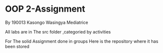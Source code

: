 # OOP 2-Assignment
By 190013 Kasongo Wasingya Mediatrice

All labs are in The src folder ,categoried by activities 

For The solid Assignment done in groups Here is the repository where it has been stored 
